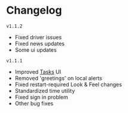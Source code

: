 # Changelog

`v1.1.2`

- Fixed driver issues
- Fixed news updates
- Some ui updates

`v1.1.1`

- Improved [Tasks](src/main/java/core/task) UI
- Removed 'greetings' on local alerts
- Fixed restart-required Look & Feel changes
- Standardized time utility
- Fixed sign in problem
- Other bug fixes
